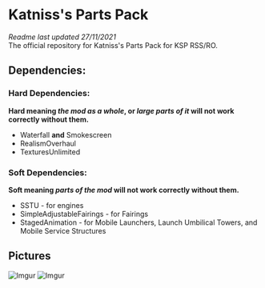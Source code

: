 # Katniss's Parts Pack
*Readme last updated 27/11/2021*  
The official repository for Katniss's Parts Pack for KSP RSS/RO.

## Dependencies:
### Hard Dependencies:
**Hard meaning *the mod as a whole*, or *large parts of it* will not work correctly without them.**

* Waterfall **and** Smokescreen
* RealismOverhaul
* TexturesUnlimited
### Soft Dependencies:
**Soft meaning *parts of the mod* will not work correctly without them.**

* SSTU - for engines
* SimpleAdjustableFairings - for Fairings
* StagedAnimation - for Mobile Launchers, Launch Umbilical Towers, and Mobile Service Structures

## Pictures
![Imgur](https://i.imgur.com/OgFIABo.png)
![Imgur](https://i.imgur.com/pcO3695.png)

